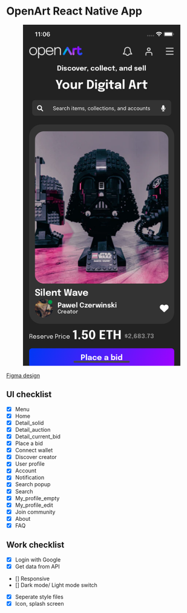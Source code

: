 # OpenArt React Native App
<p align="center">
<img src="screenshot.png" height='900'/>
</p>

[Figma design](https://www.figma.com/file/Me5R3z1mgN5fufjPXQihjr/Open-Art---Free-NFTs-UI-Kit-(Community)?node-id=201%3A614)

## UI checklist

- [x] Menu   
- [x] Home   
- [x] Detail_solid   
- [x] Detail_auction   
- [x] Detail_current_bid   
- [x] Place a bid   
- [x] Connect wallet
- [x] Discover creator   
- [x] User profile   
- [x] Account   
- [x] Notification   
- [x] Search popup   
- [x] Search   
- [x] My_profile_empty   
- [x] My_profile_edit   
- [x] Join community   
- [x] About   
- [x] FAQ   

## Work checklist

- [x] Login with Google
- [x] Get data from API
- [] Responsive
- [] Dark mode/ Light mode switch
- [x] Seperate style files
- [x] Icon, splash screen